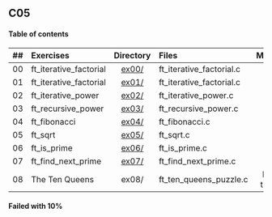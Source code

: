 ## C05

#### Table of contents

|  ##  |			Exercises				|	Directory	|	Files			|	Moulinette	|
|:----:|:-----------------------------------|:-------------:|:------------------|:-------------:|
|  00  |ft_iterative_factorial						|	[ex00/](https://github.com/somedevv/42-C-Piscine/tree/master/C05/ex00)		|ft_iterative_factorial.c	| OK! :D |
|  01  |ft_iterative_factorial							|	[ex01/](https://github.com/somedevv/42-C-Piscine/tree/master/C05/ex01)		|ft_iterative_factorial.c			| OK! :D |
|  02  |ft_iterative_power							|	[ex02/](https://github.com/somedevv/42-C-Piscine/tree/master/C05/ex02)		|ft_iterative_power.c		| ?? |
|  03  |ft_recursive_power									|	[ex03/](https://github.com/somedevv/42-C-Piscine/tree/master/C05/ex03)		|ft_recursive_power.c				| OK! :D |
|  04  |ft_fibonacci					|	[ex04/](https://github.com/somedevv/42-C-Piscine/tree/master/C05/ex04)		|ft_fibonacci.c	| OK! :D |
|  05  |ft_sqrt								|	[ex05/](https://github.com/somedevv/42-C-Piscine/tree/master/C05/ex05)		|ft_sqrt.c			| OK! :D |
|  06  |ft_is_prime							|	[ex06/](https://github.com/somedevv/42-C-Piscine/tree/master/C05/ex06)		|ft_is_prime.c		| OK! :D |
|  07  |ft_find_next_prime									|	[ex07/](https://github.com/somedevv/42-C-Piscine/tree/master/C05/ex07)		|ft_find_next_prime.c				| ?? |
|  08  |The Ten Queens							|	ex08/		|ft_ten_queens_puzzle.c		| Nothing turned in |

#### Failed with 10%
